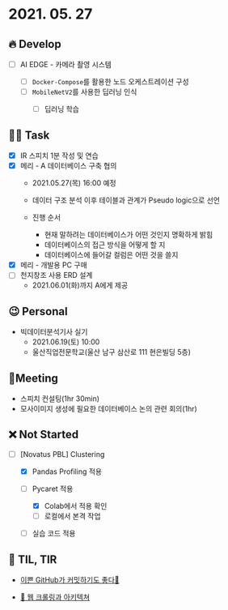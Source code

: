 # 2021. 05. 27

## 🔥 Develop

- [ ] AI EDGE - 카메라 촬영 시스템

  - [ ] `Docker-Compose`를 활용한 노드 오케스트레이션 구성
  - [ ] `MobileNetV2`를 사용한 딥러닝 인식
    - [ ] 딥러닝 학습



##  🏳‍🌈 Task

- [x] IR 스피치 1분 작성 및 연습
- [x] 메리 - A 데이터베이스 구축 협의
  * 2021.05.27(목) 16:00 예정

  * 데이터 구조 분석 이후 테이블과 관계가 Pseudo logic으로 선언

  * 진행 순서

    * 현재 말하려는 데이터베이스가 어떤 것인지 명확하게 밝힘
    * 데이터베이스의 접근 방식을 어떻게 할 지
    * 데이터베이스에 들어갈 컬럼은 어떤 것을 쓸지
- [x] 메리 - 개발용 PC 구매
- [ ] 천지창조 사용 ERD 설계
  * 2021.06.01(화)까지 A에게 제공



## 😉 Personal

* 빅데이터분석기사 실기
  * 2021.06.19(토) 10:00
  * 울산직업전문학교(울산 남구 삼산로 111 현은빌딩 5층)



## :dizzy: ​Meeting

* 스피치 컨설팅(1hr 30min)
* 모사이미지 생성에 필요한 데이터베이스 논의 관련 회의(1hr)



## ❌ Not Started

- [ ] [Novatus PBL] Clustering
  - [x] Pandas Profiling 적용
  - [ ] Pycaret 적용
    - [x] Colab에서 적용 확인
    - [ ] 로컬에서 본격 작업
  - [ ] 실습 코드 적용



## 📸 TIL, TIR

* [이쁜 GitHub가 커밋하기도 좋다👏](https://velog.io/@eunjeong/%EB%B3%B4%EA%B8%B0%EC%97%90-%EC%9D%B4%EC%81%9C-Git%EC%9D%B4-%EC%BB%A4%EB%B0%8B%ED%95%98%EA%B8%B0%EB%8F%84-%EC%A2%8B%EB%8B%A4)

* [🚜 웹 크롤링과 아키텍쳐](https://velog.io/@mowinckel/%EC%9B%B9-%ED%81%AC%EB%A1%A4%EB%A7%81%EA%B3%BC-%EC%95%84%ED%82%A4%ED%85%8D%EC%B3%90)

